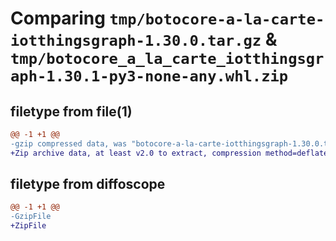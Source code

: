 # Comparing `tmp/botocore-a-la-carte-iotthingsgraph-1.30.0.tar.gz` & `tmp/botocore_a_la_carte_iotthingsgraph-1.30.1-py3-none-any.whl.zip`

## filetype from file(1)

```diff
@@ -1 +1 @@
-gzip compressed data, was "botocore-a-la-carte-iotthingsgraph-1.30.0.tar", last modified: Tue Jul  4 01:44:35 2023, max compression
+Zip archive data, at least v2.0 to extract, compression method=deflate
```

## filetype from diffoscope

```diff
@@ -1 +1 @@
-GzipFile
+ZipFile
```

